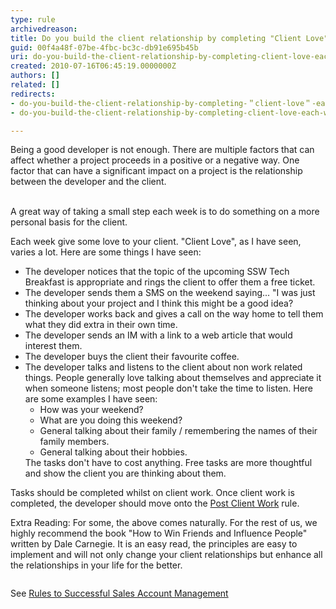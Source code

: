 ```yaml
---
type: rule
archivedreason: 
title: Do you build the client relationship by completing "Client Love" each week? (aka Customer Love)
guid: 00f4a48f-07be-4fbc-bc3c-db91e695b45b
uri: do-you-build-the-client-relationship-by-completing-client-love-each-week-aka-customer-love
created: 2010-07-16T06:45:19.0000000Z
authors: []
related: []
redirects:
- do-you-build-the-client-relationship-by-completing-＂client-love＂-each-week-(aka-customer-love)
- do-you-build-the-client-relationship-by-completing-client-love-each-week-(aka-customer-love)

---
```



Being a good developer is not enough. There are multiple factors that can affect whether a project proceeds in a positive or a negative way. One factor that can have a significant impact on a project is the relationship between the developer and the client. 
<br><excerpt class='endintro'></excerpt><br>
<p>A great way of taking a small step each week is to do something on a more personal basis for the client.</p>
<p>Each week give some love to your client. &quot;Client Love&quot;, as I have seen, varies a lot. Here are some things I have seen&#58;</p>
<ul><li>The developer notices that the topic of the upcoming SSW Tech Breakfast is appropriate and rings the client to offer them a free ticket. </li>
<li>The developer sends them a SMS on the weekend saying... &quot;I was just thinking about your project and I think this might be a good idea? </li>
<li>The developer works back and gives a call on the way home to tell them what they did extra in their own time. </li>
<li>The developer sends an IM with a link to a web article that would interest them. </li>
<li>The developer buys the client their favourite coffee. </li>
<li>The developer talks and listens to the client about non work related things. People generally love talking about themselves and appreciate it when someone listens; most people don't take the time to listen. Here are some examples I have seen&#58; <ul><li>How was your weekend? </li>
<li>What are you doing this weekend? </li>
<li>General talking about their family / remembering the names of their family members. </li>
<li>General talking about their hobbies. </li></ul></li>
The tasks don't have to cost anything. Free tasks are more thoughtful and show the client you are thinking about them.</ul>
<p>Tasks should be completed whilst on client work. Once client work is completed, the developer should move onto the <a href="/Management/Rules-To-Better-Software-Consultants-Dealing-With-Clients/pages/default.aspx">Post Client Work</a> rule. </p>
<p>Extra Reading&#58; For some, the above comes naturally. For the rest of us, we highly recommend the book &quot;How to Win Friends and Influence People&quot; written by Dale Carnegie. It is an easy read, the principles are easy to implement and will not only change your client relationships but enhance all the relationships in your life for the better.</p>
<img src="/Management/Rules-To-Better-Software-Consultants-Dealing-With-Clients/PublishingImages/LoveClientsImage.jpg" alt="" /> <p>See <a href="http&#58;//www.ssw.com.au/SSW/Standards/Rules/RulestoSuccessfulSalesAccountManagement.aspx#ReviewClientLove">Rules to Successful Sales Account Management</a></p>



